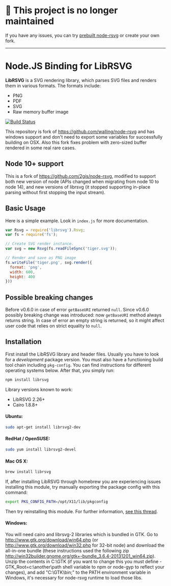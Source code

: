 # 🛑 This project is no longer maintained

If you have any issues, you can try [prebuilt node-rsvg](https://github.com/f3lang/node-rsvg-prebuilt) or create your own fork.

---

# Node.JS Binding for LibRSVG

**LibRSVG** is a SVG rendering library, which parses SVG files and renders them in various formats. The formats include:

 *  PNG
 *  PDF
 *  SVG
 *  Raw memory buffer image

[![Build Status](https://travis-ci.org/2gis/node-rsvg.svg?branch=master)](https://travis-ci.org/2gis/node-rsvg)

This repository is fork of https://github.com/walling/node-rsvg and has windows support and don't need to export some variables for successfully building on OSX.
Also this fork fixes problem with zero-sized buffer rendered in some real rare cases.

## Node 10+ support

This is a fork of https://github.com/2gis/node-rsvg, modified to support both new version of node (APIs changed when migrating from node 10 to node 14), and new versions of librsvg (it stopped supporting in-place parsing without first stopping the input stream).

## Basic Usage

Here is a simple example. Look in `index.js` for more documentation.

```javascript
var Rsvg = require('librsvg').Rsvg;
var fs = require('fs');

// Create SVG render instance.
var svg = new Rsvg(fs.readFileSync('tiger.svg'));

// Render and save as PNG image
fs.writeFile('tiger.png', svg.render({
  format: 'png',
  width: 600,
  height: 400
}))
```

## Possible breaking changes

Before v0.6.0 in case of error `getBaseURI` returned `null`.
Since v0.6.0 possibly breaking change was introduced: now `getBaseURI` method always returns string. In case of error an empty string is returned, so it might affect user code that relies on strict equality to `null`. 

## Installation

First install the LibRSVG library and header files. Usually you have to look for a *development* package version. You must also have a functioning build tool chain including `pkg-config`. You can find instructions for different operating systems below. After that, you simply run:

```bash
npm install librsvg
```

Library versions known to work:

 *  LibRSVG 2.26+
 *  Cairo 1.8.8+

#### Ubuntu:

```bash
sudo apt-get install librsvg2-dev
```

#### RedHat / OpenSUSE:

```bash
sudo yum install librsvg2-devel
```

#### Mac OS X:

```bash
brew install librsvg
```

If, after installing LibRSVG through homebrew you are experiencing issues installing this module, try manually exporting the package config with this command:

```bash
export PKG_CONFIG_PATH=/opt/X11/lib/pkgconfig
```

Then try reinstalling this module. For further information, [see this thread](https://github.com/Homebrew/homebrew/issues/14123).

#### Windows:

You will need cairo and librsvg-2 libraries which is bundled in GTK.
Go to http://www.gtk.org/download/win64.php (or http://www.gtk.org/download/win32.php for 32-bit node)
and download the all-in-one bundle (these instructions used the following zip http://win32builder.gnome.org/gtk+-bundle_3.6.4-20131201_win64.zip).
Unzip the contents in C:\GTK (if you want to change this you must define -GTK_Root=c:\another\path shell variable to npm or node-gyp to reflect your changes),
and add "C:\GTK\bin;" to the PATH environment variable in Windows, it's necessary for node-rsvg runtime to load those libs.
